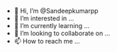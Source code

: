 - 👋 Hi, I’m @Sandeepkumarpp
- 👀 I’m interested in ...
- 🌱 I’m currently learning ...
- 💞️ I’m looking to collaborate on ...
- 📫 How to reach me ...

<!---
Sandeepkumarpp/Sandeepkumarpp is a ✨ special ✨ repository because its `README.md` (this file) appears on your GitHub profile.
You can click the Preview link to take a look at your changes.
--->
